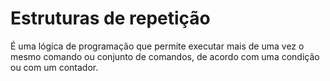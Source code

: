 # Estruturas de repetição
É uma lógica de programação que permite executar mais de uma vez o mesmo comando ou conjunto de comandos, de acordo com uma condição ou com um contador.
